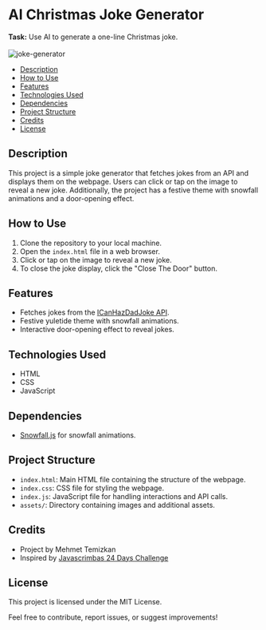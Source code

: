 # AI Christmas Joke Generator
**Task:** Use AI to generate a one-line Christmas joke. <br><br>
![joke-generator](https://github.com/mehmettemizkan/JavaScriptmas-2023/assets/56386597/c655c6d2-8f27-486a-9c82-3477aa2e86aa)

-   [Description](#description)
-   [How to Use](#how-to-use)
-   [Features](#features)
-   [Technologies Used](#technologies-used)
-   [Dependencies](#dependencies)
-   [Project Structure](#project-structure)
-   [Credits](#credits)
-   [License](#license)

## Description

This project is a simple joke generator that fetches jokes from an API and displays them on the webpage. Users can click or tap on the image to reveal a new joke. Additionally, the project has a festive theme with snowfall animations and a door-opening effect.

## How to Use

1. Clone the repository to your local machine.
2. Open the `index.html` file in a web browser.
3. Click or tap on the image to reveal a new joke.
4. To close the joke display, click the "Close The Door" button.

## Features

-   Fetches jokes from the [ICanHazDadJoke API](https://icanhazdadjoke.com/).
-   Festive yuletide theme with snowfall animations.
-   Interactive door-opening effect to reveal jokes.

## Technologies Used

-   HTML
-   CSS
-   JavaScript

## Dependencies

-   [Snowfall.js](https://github.com/Cople/Snowfall.js?files=1) for snowfall animations.

## Project Structure

-   `index.html`: Main HTML file containing the structure of the webpage.
-   `index.css`: CSS file for styling the webpage.
-   `index.js`: JavaScript file for handling interactions and API calls.
-   `assets/`: Directory containing images and additional assets.

## Credits

-   Project by Mehmet Temizkan
-   Inspired by [Javascrimbas 24 Days Challenge](https://scrimba.com/learn/javascriptmas/javascriptmas-2023-intro-cEg7anfw)

## License

This project is licensed under the MIT License.

Feel free to contribute, report issues, or suggest improvements!
